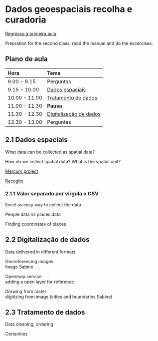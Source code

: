 # Dados geoespaciais recolha e curadoria

[Regresso à primeira aula](https://github.com/Toletum-Network/QGIS_Classical_Studies/blob/master/M%C3%A9todos_espaciais_para_os_visigodos/1.%20Introdu%C3%A7%C3%A3o_primeiro%20mapa.md)

Prepration for the second class. read the manual and do the excercises. 

## Plano de aula

| **Hora**         |   **Tema**   |
|:--------------|:-----------|
| 9.00 - 9.15 | Perguntas |
| 9.15 - 10.00 | [Dados espaciais](https://github.com/Toletum-Network/QGIS_Classical_Studies/blob/master/M%C3%A9todos_espaciais_para_os_visigodos/2.%20Dados_geoespaciais_recolha_e_curadoria.md#21-dados-espaciais)  |
| 10.00 - 11.00 | [Tratamento de dados](https://github.com/Toletum-Network/QGIS_Classical_Studies/blob/master/M%C3%A9todos_espaciais_para_os_visigodos/2.%20Dados_geoespaciais_recolha_e_curadoria.md#22-digitaliza%C3%A7%C3%A3o-de-dados)|
| 11.00 - 11.30 | **Pausa** | 
| 11.30 - 12.30 | [Digitalização de dados](https://github.com/Toletum-Network/QGIS_Classical_Studies/blob/master/M%C3%A9todos_espaciais_para_os_visigodos/2.%20Dados_geoespaciais_recolha_e_curadoria.md#23-tratamento-de-dados) |
| 12.30 - 13.00 | Perguntas |

## 2.1 Dados espaciais
What data can be collected as spatial data?

How do we collect spatial data? What is the spatial unit?

[Mercury project](https://projectmercury.eu/datasets/)

[Recogito](https://recogito.pelagios.org/)

### 2.1.1 Valor separado por vírgula o CSV
Excel as easy way to collect the data

People data vs places data

Finding coordinates of places 

## 2.2 Digitalização de dados
Data delivered in different formats

Georeferencing images
<br>Image Sabine

Openmap service
<br> adding a open layer for reference

Drawing from raster
<br> digitizing from image (cities and boundaries Sabine)

## 2.3 Tratamento de dados

Data cleaning, ordering 

Certainties



